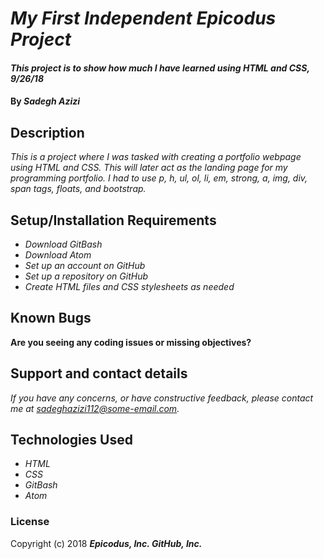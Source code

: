 # _My First Independent Epicodus Project_

#### _This project is to show how much I have learned using HTML and CSS, 9/26/18_

#### By _**Sadegh Azizi**_

## Description

_This is a project where I was tasked with creating a portfolio webpage using HTML and CSS. This will later act as the landing page for my programming portfolio. I had to use p, h, ul, ol, li, em, strong, a, img, div, span tags, floats, and bootstrap._

## Setup/Installation Requirements

* _Download GitBash_
* _Download Atom_
* _Set up an account on GitHub_
* _Set up a repository on GitHub_
* _Create HTML files and CSS stylesheets as needed_

## Known Bugs

__Are you seeing any coding issues or missing objectives?__

## Support and contact details

_If you have any concerns, or have constructive feedback, please contact me at sadeghazizi112@some-email.com._

## Technologies Used

* _HTML_
* _CSS_
* _GitBash_
* _Atom_

### License

Copyright (c) 2018 **_Epicodus, Inc. GitHub, Inc._**
